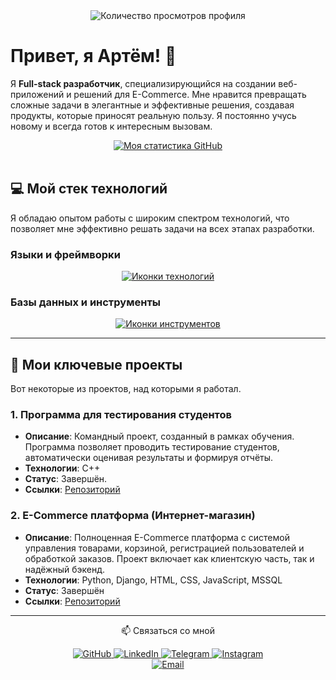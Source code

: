 <div align="center">
  <img src="https://komarev.com/ghpvc/?username=sigvame&style=for-the-badge" alt="Количество просмотров профиля" />
</div>

# Привет, я Артём! 👋

Я **Full-stack разработчик**, специализирующийся на создании веб-приложений и решений для E-Commerce. Мне нравится превращать сложные задачи в элегантные и эффективные решения, создавая продукты, которые приносят реальную пользу. Я постоянно учусь новому и всегда готов к интересным вызовам.

<div align="center">
  <a href="https://github.com/sigvame?tab=repositories">
    <img src="https://github-readme-stats.vercel.app/api?username=sigvame&show_icons=true&theme=dark" alt="Моя статистика GitHub" />
  </a>
</div>

<br>

## 💻 Мой стек технологий

Я обладаю опытом работы с широким спектром технологий, что позволяет мне эффективно решать задачи на всех этапах разработки.

### Языки и фреймворки
<p align="center">
  <a href="https://skillicons.dev">
    <img src="https://skillicons.dev/icons?i=cpp,python,django,html,css,js,react,bootstrap" alt="Иконки технологий" />
  </a>
</p>

### Базы данных и инструменты
<p align="center">
  <a href="https://skillicons.dev">
    <img src="https://skillicons.dev/icons?i=mysql,sqlite,git,vscode,docker,figma" alt="Иконки инструментов" />
  </a>
</p>

---

## 🚀 Мои ключевые проекты

Вот некоторые из проектов, над которыми я работал.

### 1. Программа для тестирования студентов
- **Описание**: Командный проект, созданный в рамках обучения. Программа позволяет проводить тестирование студентов, автоматически оценивая результаты и формируя отчёты.
- **Технологии**: C++
- **Статус**: Завершён.
- **Ссылки**: [Репозиторий](https://github.com/sigvame/student-testing-program)

### 2. E-Commerce платформа (Интернет-магазин)
- **Описание**: Полноценная E-Commerce платформа с системой управления товарами, корзиной, регистрацией пользователей и обработкой заказов. Проект включает как клиентскую часть, так и надёжный бэкенд.
- **Технологии**: Python, Django, HTML, CSS, JavaScript, MSSQL
- **Статус**: Завершён
- **Ссылки**: [Репозиторий](https://github.com/sigvame/e-commerce-platform)


---
<div align="center">
  <p>📫 Связаться со мной</p>
</div>

<p align="center">
  <a href="https://github.com/sigvame" target="_blank">
    <img src="https://img.shields.io/badge/GitHub-100000?style=for-the-badge&logo=github&logoColor=white" alt="GitHub" />
  </a>
  <a href="https://www.linkedin.com/in/artemzheleznov" target="_blank">
    <img src="https://img.shields.io/badge/LinkedIn-0077B5?style=for-the-badge&logo=linkedin&logoColor=white" alt="LinkedIn" />
  </a>
  <a href="https://t.me/kaiseloff" target="_blank">
    <img src="https://img.shields.io/badge/Telegram-26A5E4?style=for-the-badge&logo=telegram&logoColor=white" alt="Telegram" />
  </a>
  <a href="https://www.instagram.com/artemzheleznov" target="_blank">
    <img src="https://img.shields.io/badge/Instagram-E4405F?style=for-the-badge&logo=instagram&logoColor=white" alt="Instagram" />
  </a><br>
  <a href="mailto:artemzheleznovjob@gmail.com">
    <img src="https://img.shields.io/badge/Gmail-D14836?style=for-the-badge&logo=gmail&logoColor=white" alt="Email" />
  </a>
</p>
